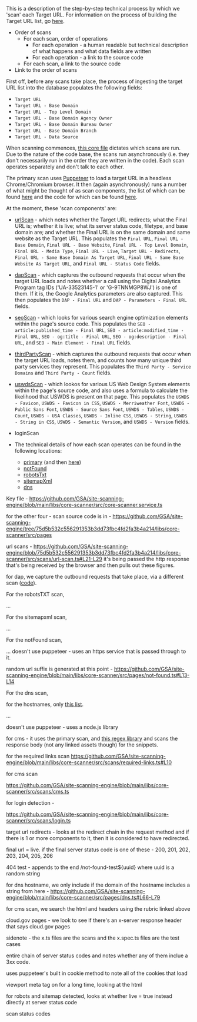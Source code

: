 
This is a description of the step-by-step technical process by which we 'scan' each Target URL.  For information on the process of building the Target URL list, go [here](https://github.com/GSA/federal-website-index/blob/main/process/index-creation.md).  

* Order of scans 
  * For each scan, order of operations 
    * For each operation - a human readable but technical description of what happens and what data fields are written
    * For each operation - a link to the source code 
  * For each scan, a link to the source code  
* Link to the order of scans  


First off, before any scans take place, the process of ingesting the target URL list into the database populates the following fields: 
* `Target URL`
* `Target URL - Base Domain`
* `Target URL - Top Level Domain`
* `Target URL - Base Domain Agency Owner`
* `Target URL - Base Domain Bureau Owner`
* `Target URL - Base Domain Branch`
* `Target URL - Data Source`

When scanning commences, [this core file](https://github.com/GSA/site-scanning-engine/blob/main/libs/core-scanner/src/core-scanner.service.ts#L36) dictates which scans are run.  Due to the nature of the code base, the scans run asynchronously (i.e. they don't necessarily run in the order they are written in the code). Each scan operates separately and don't talk to each other.  

The primary scan uses [Puppeteer](https://pptr.dev/) to load a target URL in a headless Chrome/Chromium browser.  It then (again asynchronously) runs a number of what might be thought of as scan components, the list of which can be found [here](https://github.com/GSA/site-scanning-engine/blob/main/libs/core-scanner/src/pages/primary.ts#L48-L58) and the code for which can be found [here](https://github.com/GSA/site-scanning-engine/tree/main/libs/core-scanner/src/scans).  

At the moment, these 'scan components' are: 
* [urlScan](https://github.com/GSA/site-scanning-engine/blob/main/libs/core-scanner/src/scans/url-scan.ts) - which notes whether the Target URL redirects; what the Final URL is; whether it is live; what its server status code, filetype, and base domain are; and whether the Final URL is on the same domain and same website as the Target URL. This populates the `Final URL`, `Final URL - Base Domain`, `Final URL - Base Website`, `Final URL - Top Level Domain`, `Final URL - Media Type`, `Final URL - Live`, `Target URL - Redirects`, `Final URL - Same Base Domain As Target URL`, `Final URL - Same Base Website As Target URL`, and `Final URL - Status Code` fields.  
* [dapScan](https://github.com/GSA/site-scanning-engine/blob/main/libs/core-scanner/src/scans/dap.ts) - which captures the outbound requests that occur when the target URL loads and notes whether a call using the Digital Analytics Program tag IDs ('UA-33523145-1' or 'G-9TNNMGP8WJ') is one of them.  If it is, the Google Analytics parameters are also captured.  This then populates the `DAP - Final URL` and `DAP - Parameters - Final URL` fields.  
* [seoScan](https://github.com/GSA/site-scanning-engine/blob/main/libs/core-scanner/src/scans/seo.ts) - which looks for various search engine optimization elements within the page's source code.  This populates the `SEO - article:published_time - Final URL`, `SEO - article:modified_time - Final URL`, `SEO - og:title - Final URL`, `SEO - og:description - Final URL`, and `SEO - Main Element - Final URL` fields.  
* [thirdPartyScan](https://github.com/GSA/site-scanning-engine/blob/main/libs/core-scanner/src/scans/third-party.ts) - which captures the outbound requests that occur when the target URL loads, notes them, and counts how many unique third party services they represent.  This populates the `Third Party - Service Domains` and `Third Party - Count` fields.  
* [uswdsScan](https://github.com/GSA/site-scanning-engine/blob/main/libs/core-scanner/src/scans/uswds.ts) - which lookos for various US Web Design System elements within the page's source code, and also uses a formula to calculate the likelihood that USWDS is present on that page.  This populates the `USWDS - Favicon`, `USWDS - Favicon in CSS`, `USWDS - Merriweather Font`, `USWDS - Public Sans Font`, `USWDS - Source Sans Font`, `USWDS - Tables`, `USWDS - Count`, `USWDS - USA Classes`, `USWDS - Inline CSS`, `USWDS - String`, `USWDS - String in CSS`, `USWDS - Semantic Version`, and `USWDS - Version`	fields.  
* loginScan
    
    

* The technical details of how each scan operates can be found in the following locations: 
  * [primary](https://github.com/GSA/site-scanning-engine/blob/main/libs/core-scanner/src/pages/primary.ts)  (and then [here](https://github.com/GSA/site-scanning-engine/tree/main/libs/core-scanner/src/scans))
  * [notFound](https://github.com/GSA/site-scanning-engine/blob/main/libs/core-scanner/src/pages/not-found.ts)
  * [robotsTxt](https://github.com/GSA/site-scanning-engine/blob/main/libs/core-scanner/src/pages/robots-txt.ts)
  * [sitemapXml](https://github.com/GSA/site-scanning-engine/blob/main/libs/core-scanner/src/pages/sitemap-xml.ts)
  * [dns](https://github.com/GSA/site-scanning-engine/blob/main/libs/core-scanner/src/pages/dns.ts)






Key file - https://github.com/GSA/site-scanning-engine/blob/main/libs/core-scanner/src/core-scanner.service.ts






for the other four - scan source code is in - https://github.com/GSA/site-scanning-engine/tree/75d5b532c556291353b3dd73fbc4fd2fa3b4a214/libs/core-scanner/src/pages




url scans -  https://github.com/GSA/site-scanning-engine/blob/75d5b532c556291353b3dd73fbc4fd2fa3b4a214/libs/core-scanner/src/scans/url-scan.ts#L21-L29
it's being passed the http response that's being received by the browser and then pulls out these figures.  



for dap, we capture the outbound requests that take place, via a different scan ([code](https://github.com/GSA/site-scanning-engine/blob/main/libs/core-scanner/src/scans/dap.ts)).  




For the robotsTXT scan, 

...

For the sitemapxml scan,  

...

For the notFound scan,  

...
doesn't use puppeteer - uses an https service that is passed through to it.  

random url suffix is generated at this point - https://github.com/GSA/site-scanning-engine/blob/main/libs/core-scanner/src/pages/not-found.ts#L13-L14

For the dns scan, 

for the hostnames, only [this list](https://github.com/GSA/site-scanning-engine/blob/main/libs/core-scanner/src/pages/dns.ts#L66-L79).  

...

doesn't use puppeteer - uses a node.js library 

for cms - it uses the primary scan, and [this regex library](https://github.com/GSA/site-scanning-engine/blob/main/libs/core-scanner/src/scans/cms.ts) and scans the response body (not any linked assets though) for the snippets.  


for the required links scan 
https://github.com/GSA/site-scanning-engine/blob/main/libs/core-scanner/src/scans/required-links.ts#L10

for cms scan 

https://github.com/GSA/site-scanning-engine/blob/main/libs/core-scanner/src/scans/cms.ts

for login detection - 

https://github.com/GSA/site-scanning-engine/blob/main/libs/core-scanner/src/scans/login.ts


target url redirects - looks at the redirect chain in the request method  and if there is 1 or more components to it, then it is considered to have redirected.  

final url = live.  if the final server status code is one of these - 200, 201, 202, 203, 204, 205, 206

404 test - appends to the end /not-found-test${uuid} where uuid is a random string

for dns hostname, we only include if the domain of the hostname includes a string from here - https://github.com/GSA/site-scanning-engine/blob/main/libs/core-scanner/src/pages/dns.ts#L66-L79

for cms scan, we search the html and headers using the rubric linked above 



cloud.gov pages - we look to see if there's an x-server response header that says cloud.gov pages 


sidenote - the x.ts files are the scans and the x.spec.ts files are the test cases 


entire chain of server status codes and notes whether any of them inclue a 3xx code.  


uses puppeteer's built in cookie method to note all of the cookies that load 


viewport meta tag on for a long time, looking at the html 


for robots and sitemap detected, looks at whether live = true instead directly at server status code 


scan status codes 
